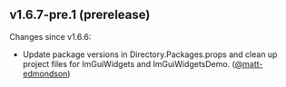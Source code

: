 ## v1.6.7-pre.1 (prerelease)

Changes since v1.6.6:

- Update package versions in Directory.Packages.props and clean up project files for ImGuiWidgets and ImGuiWidgetsDemo. ([@matt-edmondson](https://github.com/matt-edmondson))
